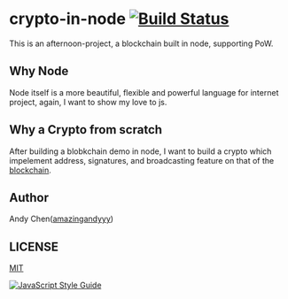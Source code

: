 # crypto-in-node [![Build Status](https://travis-ci.org/amazingandyyy/crypto-in-node.svg?branch=master)](https://travis-ci.org/amazingandyyy/crypto-in-node)

This is an afternoon-project, a blockchain built in node, supporting PoW.

## Why Node

Node itself is a more beautiful, flexible and powerful language for internet project, again, I want to show my love to js.

## Why a Crypto from scratch

After building a blobkchain demo in node, I want to build a crypto which impelement address, signatures, and broadcasting feature on that of the [blockchain](https://github.com/amazingandyyy/blockchain-in-node).

## Author

Andy Chen([amazingandyyy](https://github.com/amazingandyyy))

## LICENSE

[MIT](https://github.com/amazingandyyy/crypto-in-node/blob/master/LICENSE)

[![JavaScript Style Guide](https://cdn.rawgit.com/standard/standard/master/badge.svg)](https://github.com/standard/standard)